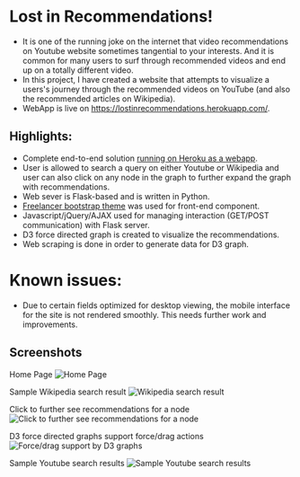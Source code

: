 # Lost in Recommendations!

* It is one of the running joke on the internet that video recommendations on Youtube website sometimes tangential to your interests. And it is common for many users to surf through recommended videos and end up on a totally different video.  
* In this project, I have created a website that attempts to visualize a users's journey through the recommended videos on YouTube (and also the recommended articles on Wikipedia). 
* WebApp is live on https://lostinrecommendations.herokuapp.com/.

## Highlights:
* Complete end-to-end solution [running on Heroku as a webapp](https://lostinrecommendations.herokuapp.com/). 
* User is allowed to search a query on either Youtube or Wikipedia and user can also click on any node in the graph to further expand the graph with recommendations.
* Web sever is Flask-based and is written in Python.
* [Freelancer bootstrap theme](https://startbootstrap.com/template-overviews/freelancer/) was used for front-end component.
* Javascript/jQuery/AJAX used for managing interaction (GET/POST communication) with Flask server.
* D3 force directed graph is created to visualize the recommendations.
* Web scraping is done in order to generate data for D3 graph.

# Known issues:
* Due to certain fields optimized for desktop viewing, the mobile interface for the site is not rendered smoothly. This needs further work and improvements.

## Screenshots
Home Page
![Home Page](https://i.imgur.com/mUKKAYO.png)

Sample Wikipedia search result
![Wikipedia search result](https://i.imgur.com/PkuoUQd.png)

Click to further see recommendations for a node
![Click to further see recommendations for a node](https://i.imgur.com/UtE5wZG.png)

D3 force directed graphs support force/drag actions
![Force/drag support by D3 graphs](https://i.imgur.com/rBd7Nwn.png)

Sample Youtube search results
![Sample Youtube search results](https://i.imgur.com/nCAJxRE.png)
